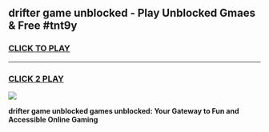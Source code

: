 
## drifter game unblocked - Play Unblocked Gmaes & Free #tnt9y
<h3>
<a href="https://news.freeplayer.one?title=drifter_game_unblocked&ref=24F">CLICK TO PLAY</a></h3>
<hr>

<h3>
<a href="https://news.freeplayer.one?title=drifter_game_unblocked&ref=24F">CLICK 2 PLAY</a>
  
</h3>

<a href="https://news.freeplayer.one?title=drifter_game_unblocked&ref=24F/"><img src="https://clearcache.store/games.png"></a>


**drifter game unblocked games unblocked: Your Gateway to Fun and Accessible Online Gaming**
